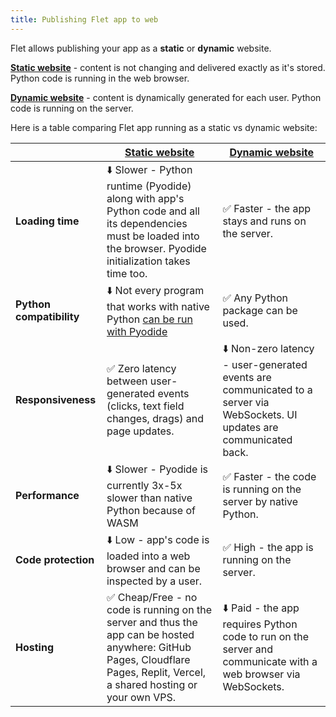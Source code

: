 ```yaml
---
title: Publishing Flet app to web
---
```


Flet allows publishing your app as a **static** or **dynamic** website.

**[Static website]** - content is not changing and delivered exactly as it's stored. Python code is running in the web browser.

**[Dynamic website]** - content is dynamically generated for each user. Python code is running on the server.

Here is a table comparing Flet app running as a static vs dynamic website:

|                          | [Static website]                                                                                                                                                           | [Dynamic website]                                                                                                          |
|--------------------------|----------------------------------------------------------------------------------------------------------------------------------------------------------------------------|----------------------------------------------------------------------------------------------------------------------------|
| **Loading time**         | ⬇️ Slower - Python runtime (Pyodide) along with app's Python code and all its dependencies must be loaded into the browser. Pyodide initialization takes time too.         | ✅ Faster - the app stays and runs on the server.                                                                           |
| **Python compatibility** | ⬇️ Not every program that works with native Python [can be run with Pyodide](https://pyodide.org/en/stable/usage/wasm-constraints.html)                                    | ✅ Any Python package can be used.                                                                                          |
| **Responsiveness**       | ✅ Zero latency between user-generated events (clicks, text field changes, drags) and page updates.                                                                         | ⬇️ Non-zero latency - user-generated events are communicated to a server via WebSockets. UI updates are communicated back. |
| **Performance**          | ⬇️ Slower - Pyodide is currently 3x-5x slower than native Python because of WASM                                                                                           | ✅ Faster - the code is running on the server by native Python.                                                             | 
| **Code protection**      | ⬇️ Low - app's code is loaded into a web browser and can be inspected by a user.                                                                                           | ✅ High - the app is running on the server.                                                                                 |
| **Hosting**              | ✅ Cheap/Free - no code is running on the server and thus the app can be hosted anywhere: GitHub Pages, Cloudflare Pages, Replit, Vercel, a shared hosting or your own VPS. | ⬇️ Paid - the app requires Python code to run on the server and communicate with a web browser via WebSockets.             |


[Static website]: static-website/index.md
[Dynamic website]: dynamic-website/index.md